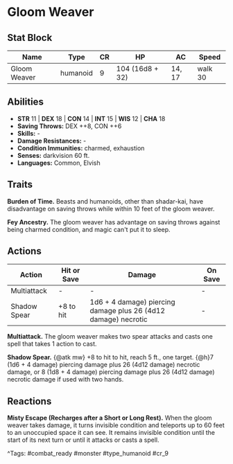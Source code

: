 # Gloom Weaver

## Stat Block

| Name | Type | CR | HP | AC | Speed |
|------|------|----|----|----|-------|
| Gloom Weaver | humanoid | 9 | 104 (16d8 + 32) | 14, 17 | walk 30 |

## Abilities

- **STR** 11 | **DEX** 18 | **CON** 14 | **INT** 15 | **WIS** 12 | **CHA** 18
- **Saving Throws:** DEX ++8, CON ++6  
- **Skills:** -  
- **Damage Resistances:** -  
- **Condition Immunities:** charmed, exhaustion  
- **Senses:** darkvision 60 ft.  
- **Languages:** Common, Elvish

## Traits

**Burden of Time.** Beasts and humanoids, other than shadar-kai, have disadvantage on saving throws while within 10 feet of the gloom weaver.

**Fey Ancestry.** The gloom weaver has advantage on saving throws against being charmed condition, and magic can't put it to sleep.


## Actions

| Action | Hit or Save | Damage | On Save |
|--------|--------------|--------|----------|
| Multiattack | - | - | - |
| Shadow Spear | +8 to hit | 1d6 + 4 damage) piercing damage plus 26 (4d12 damage) necrotic | - |

**Multiattack.** The gloom weaver makes two spear attacks and casts one spell that takes 1 action to cast.

**Shadow Spear.** {@atk mw} +8 to hit to hit, reach 5 ft., one target. {@h}7 (1d6 + 4 damage) piercing damage plus 26 (4d12 damage) necrotic damage, or 8 (1d8 + 4 damage) piercing damage plus 26 (4d12 damage) necrotic damage if used with two hands.

## Reactions

**Misty Escape (Recharges after a Short or Long Rest).** When the gloom weaver takes damage, it turns invisible condition and teleports up to 60 feet to an unoccupied space it can see. It remains invisible condition until the start of its next turn or until it attacks or casts a spell.



^Tags: #combat_ready #monster #type_humanoid #cr_9